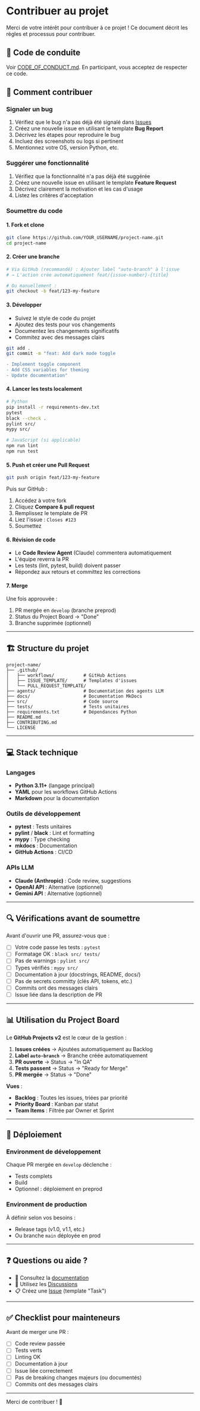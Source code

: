 # Contribuer au projet

Merci de votre intérêt pour contribuer à ce projet ! Ce document décrit les règles et processus pour contribuer.

## 🎯 Code de conduite

Voir [CODE_OF_CONDUCT.md](./CODE_OF_CONDUCT.md). En participant, vous acceptez de respecter ce code.

## 📝 Comment contribuer

### Signaler un bug

1. Vérifiez que le bug n'a pas déjà été signalé dans [Issues](../../issues)
2. Créez une nouvelle issue en utilisant le template **Bug Report**
3. Décrivez les étapes pour reproduire le bug
4. Incluez des screenshots ou logs si pertinent
5. Mentionnez votre OS, version Python, etc.

### Suggérer une fonctionnalité

1. Vérifiez que la fonctionnalité n'a pas déjà été suggérée
2. Créez une nouvelle issue en utilisant le template **Feature Request**
3. Décrivez clairement la motivation et les cas d'usage
4. Listez les critères d'acceptation

### Soumettre du code

#### 1. Fork et clone

```bash
git clone https://github.com/YOUR_USERNAME/project-name.git
cd project-name
```

#### 2. Créer une branche

```bash
# Via GitHub (recommandé) : Ajouter label "auto-branch" à l'issue
# → L'action crée automatiquement feat/{issue-number}-{title}

# Ou manuellement :
git checkout -b feat/123-my-feature
```

#### 3. Développer

- Suivez le style de code du projet
- Ajoutez des tests pour vos changements
- Documentez les changements significatifs
- Commitez avec des messages clairs

```bash
git add .
git commit -m "feat: Add dark mode toggle

- Implement toggle component
- Add CSS variables for theming
- Update documentation"
```

#### 4. Lancer les tests localement

```bash
# Python
pip install -r requirements-dev.txt
pytest
black --check .
pylint src/
mypy src/

# JavaScript (si applicable)
npm run lint
npm run test
```

#### 5. Push et créer une Pull Request

```bash
git push origin feat/123-my-feature
```

Puis sur GitHub :
1. Accédez à votre fork
2. Cliquez **Compare & pull request**
3. Remplissez le template de PR
4. Liez l'issue : `Closes #123`
5. Soumettez

#### 6. Révision de code

- Le **Code Review Agent** (Claude) commentera automatiquement
- L'équipe reverra la PR
- Les tests (lint, pytest, build) doivent passer
- Répondez aux retours et committez les corrections

#### 7. Merge

Une fois approuvée :
1. PR mergée en `develop` (branche preprod)
2. Status du Project Board → "Done"
3. Branche supprimée (optionnel)

---

## 🏗️ Structure du projet

```
project-name/
├── .github/
│   ├── workflows/           # GitHub Actions
│   ├── ISSUE_TEMPLATE/      # Templates d'issues
│   └── PULL_REQUEST_TEMPLATE/
├── agents/                  # Documentation des agents LLM
├── docs/                    # Documentation MkDocs
├── src/                     # Code source
├── tests/                   # Tests unitaires
├── requirements.txt         # Dépendances Python
├── README.md
├── CONTRIBUTING.md
└── LICENSE
```

---

## 💻 Stack technique

### Langages
- **Python 3.11+** (langage principal)
- **YAML** pour les workflows GitHub Actions
- **Markdown** pour la documentation

### Outils de développement
- **pytest** : Tests unitaires
- **pylint** / **black** : Lint et formatting
- **mypy** : Type checking
- **mkdocs** : Documentation
- **GitHub Actions** : CI/CD

### APIs LLM
- **Claude (Anthropic)** : Code review, suggestions
- **OpenAI API** : Alternative (optionnel)
- **Gemini API** : Alternative (optionnel)

---

## 🔍 Vérifications avant de soumettre

Avant d'ouvrir une PR, assurez-vous que :

- [ ] Votre code passe les tests : `pytest`
- [ ] Formatage OK : `black src/ tests/`
- [ ] Pas de warnings : `pylint src/`
- [ ] Types vérifiés : `mypy src/`
- [ ] Documentation à jour (docstrings, README, docs/)
- [ ] Pas de secrets committy (clés API, tokens, etc.)
- [ ] Commits ont des messages clairs
- [ ] Issue liée dans la description de PR

---

## 📊 Utilisation du Project Board

Le **GitHub Projects v2** est le cœur de la gestion :

1. **Issues créées** → Ajoutées automatiquement au Backlog
2. **Label `auto-branch`** → Branche créée automatiquement
3. **PR ouverte** → Status → "In QA"
4. **Tests passent** → Status → "Ready for Merge"
5. **PR mergée** → Status → "Done"

**Vues** :
- **Backlog** : Toutes les issues, triées par priorité
- **Priority Board** : Kanban par statut
- **Team Items** : Filtrée par Owner et Sprint

---

## 🚀 Déploiement

### Environment de développement

Chaque PR mergée en `develop` déclenche :
- Tests complets
- Build
- Optionnel : déploiement en preprod

### Environment de production

À définir selon vos besoins :
- Release tags (v1.0, v1.1, etc.)
- Ou branche `main` déployée en prod

---

## ❓ Questions ou aide ?

- 📖 Consultez la [documentation](./docs/)
- 💬 Utilisez les [Discussions](../../discussions)
- 📋 Créez une [Issue](../../issues) (template "Task")

---

## ✅ Checklist pour mainteneurs

Avant de merger une PR :

- [ ] Code review passée
- [ ] Tests verts
- [ ] Linting OK
- [ ] Documentation à jour
- [ ] Issue liée correctement
- [ ] Pas de breaking changes majeurs (ou documentés)
- [ ] Commits ont des messages clairs

---

Merci de contribuer ! 🎉
